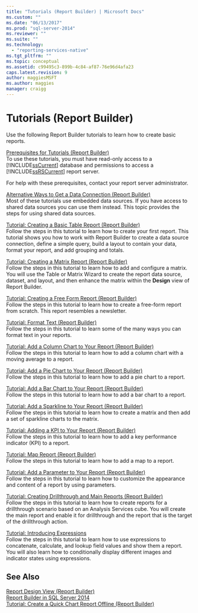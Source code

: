 ```yaml
---
title: "Tutorials (Report Builder) | Microsoft Docs"
ms.custom: ""
ms.date: "06/13/2017"
ms.prod: "sql-server-2014"
ms.reviewer: ""
ms.suite: ""
ms.technology: 
  - "reporting-services-native"
ms.tgt_pltfrm: ""
ms.topic: conceptual
ms.assetid: c99495c3-899b-4c84-af87-76e96d4afa23
caps.latest.revision: 9
author: maggiesMSFT
ms.author: maggies
manager: craigg
---
```

# Tutorials (Report Builder)
  Use the following Report Builder tutorials to learn how to create basic reports.  
  
 [Prerequisites for Tutorials &#40;Report Builder&#41;](prerequisites-for-tutorials-report-builder.md)  
 To use these tutorials, you must have read-only access to a [!INCLUDE[ssCurrent](../includes/sscurrent-md.md)] database and permissions to access a [!INCLUDE[ssRSCurrent](../includes/ssrscurrent-md.md)] report server.  
  
 For help with these prerequisites, contact your report server administrator.  
  
 [Alternative Ways to Get a Data Connection &#40;Report Builder&#41;](alternative-ways-to-get-a-data-connection-report-builder.md)  
 Most of these tutorials use embedded data sources. If you have access to shared data sources you can use them instead. This topic provides the steps for using shared data sources.  
  
 [Tutorial: Creating a Basic Table Report &#40;Report Builder&#41;](tutorial-creating-a-basic-table-report-report-builder.md)  
 Follow the steps in this tutorial to learn how to create your first report. This tutorial shows you how to work with Report Builder to create a data source connection, define a simple query, build a layout to contain your data, format your report, and add grouping and totals.  
  
 [Tutorial: Creating a Matrix Report &#40;Report Builder&#41;](tutorial-creating-a-matrix-report-report-builder.md)  
 Follow the steps in this tutorial to learn how to add and configure a matrix. You will use the Table or Matrix Wizard to create the report data source, dataset, and layout, and then enhance the matrix within the **Design** view of Report Builder.  
  
 [Tutorial: Creating a Free Form Report &#40;Report Builder&#41;](tutorial-creating-a-free-form-report-report-builder.md)  
 Follow the steps in this tutorial to learn how to create a free-form report from scratch. This report resembles a newsletter.  
  
 [Tutorial: Format Text &#40;Report Builder&#41;](tutorial-format-text-report-builder.md)  
 Follow the steps in this tutorial to learn some of the many ways you can format text in your reports.  
  
 [Tutorial: Add a Column Chart to Your Report &#40;Report Builder&#41;](tutorial-add-a-column-chart-to-your-report-report-builder.md)  
 Follow the steps in this tutorial to learn how to add a column chart with a moving average to a report.  
  
 [Tutorial: Add a Pie Chart to Your Report &#40;Report Builder&#41;](tutorial-add-a-pie-chart-to-your-report-report-builder.md)  
 Follow the steps in this tutorial to learn how to add a pie chart to a report.  
  
 [Tutorial: Add a Bar Chart to Your Report &#40;Report Builder&#41;](tutorial-add-a-bar-chart-to-your-report-report-builder.md)  
 Follow the steps in this tutorial to learn how to add a bar chart to a report.  
  
 [Tutorial: Add a Sparkline to Your Report &#40;Report Builder&#41;](tutorial-add-a-sparkline-to-your-report-report-builder.md)  
 Follow the steps in this tutorial to learn how to create a matrix and then add a set of sparkline charts to the matrix.  
  
 [Tutorial: Adding a KPI to Your Report &#40;Report Builder&#41;](tutorial-adding-a-kpi-to-your-report-report-builder.md)  
 Follow the steps in this tutorial to learn how to add a key performance indicator (KPI) to a report.  
  
 [Tutorial: Map Report &#40;Report Builder&#41;](tutorial-map-report-report-builder.md)  
 Follow the steps in this tutorial to learn how to add a map to a report.  
  
 [Tutorial: Add a Parameter to Your Report &#40;Report Builder&#41;](tutorial-add-a-parameter-to-your-report-report-builder.md)  
 Follow the steps in this tutorial to learn how to customize the appearance and content of a report by using parameters.  
  
 [Tutorial: Creating Drillthrough and Main Reports &#40;Report Builder&#41;](tutorial-creating-drillthrough-and-main-reports-report-builder.md)  
 Follow the steps in this tutorial to learn how to create reports for a drillthrough scenario based on an Analysis Services cube. You will create the main report and enable it for drillthrough and the report that is the target of the drillthrough action.  
  
 [Tutorial: Introducing Expressions](tutorial-introducing-expressions.md)  
 Follow the steps in this tutorial to learn how to use expressions to concatenate, calculate, and lookup field values and show them a report. You will also learn how to conditionally display different images and indicator states using expressions.  
  
## See Also  
 [Report Design View &#40;Report Builder&#41;](report-builder/report-design-view-report-builder.md)   
 [Report Builder in SQL Server 2014](report-builder/report-builder-in-sql-server-2016.md)   
 [Tutorial: Create a Quick Chart Report Offline &#40;Report Builder&#41;](report-builder/tutorial-create-a-quick-chart-report-offline-report-builder.md)  
  
  
